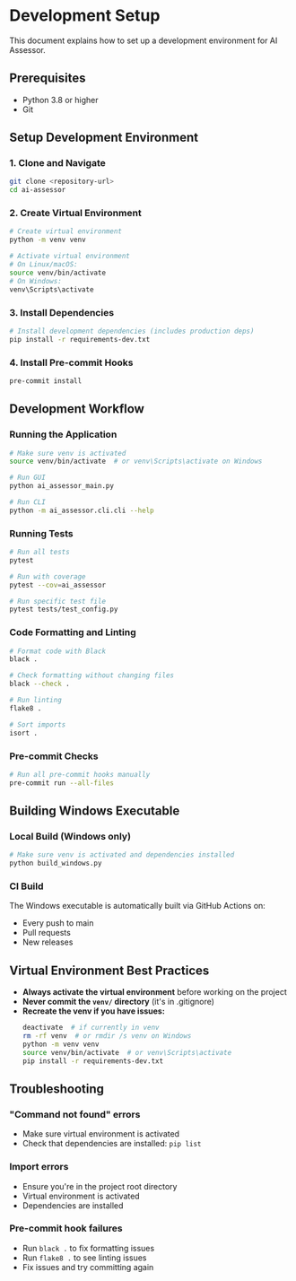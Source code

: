 # Development Setup

This document explains how to set up a development environment for AI Assessor.

## Prerequisites

- Python 3.8 or higher
- Git

## Setup Development Environment

### 1. Clone and Navigate
```bash
git clone <repository-url>
cd ai-assessor
```

### 2. Create Virtual Environment
```bash
# Create virtual environment
python -m venv venv

# Activate virtual environment
# On Linux/macOS:
source venv/bin/activate
# On Windows:
venv\Scripts\activate
```

### 3. Install Dependencies
```bash
# Install development dependencies (includes production deps)
pip install -r requirements-dev.txt
```

### 4. Install Pre-commit Hooks
```bash
pre-commit install
```

## Development Workflow

### Running the Application
```bash
# Make sure venv is activated
source venv/bin/activate  # or venv\Scripts\activate on Windows

# Run GUI
python ai_assessor_main.py

# Run CLI
python -m ai_assessor.cli.cli --help
```

### Running Tests
```bash
# Run all tests
pytest

# Run with coverage
pytest --cov=ai_assessor

# Run specific test file
pytest tests/test_config.py
```

### Code Formatting and Linting
```bash
# Format code with Black
black .

# Check formatting without changing files
black --check .

# Run linting
flake8 .

# Sort imports
isort .
```

### Pre-commit Checks
```bash
# Run all pre-commit hooks manually
pre-commit run --all-files
```

## Building Windows Executable

### Local Build (Windows only)
```bash
# Make sure venv is activated and dependencies installed
python build_windows.py
```

### CI Build
The Windows executable is automatically built via GitHub Actions on:
- Every push to main
- Pull requests
- New releases

## Virtual Environment Best Practices

- **Always activate the virtual environment** before working on the project
- **Never commit the `venv/` directory** (it's in .gitignore)
- **Recreate the venv if you have issues:**
  ```bash
  deactivate  # if currently in venv
  rm -rf venv  # or rmdir /s venv on Windows
  python -m venv venv
  source venv/bin/activate  # or venv\Scripts\activate
  pip install -r requirements-dev.txt
  ```

## Troubleshooting

### "Command not found" errors
- Make sure virtual environment is activated
- Check that dependencies are installed: `pip list`

### Import errors
- Ensure you're in the project root directory
- Virtual environment is activated
- Dependencies are installed

### Pre-commit hook failures
- Run `black .` to fix formatting issues
- Run `flake8 .` to see linting issues
- Fix issues and try committing again
